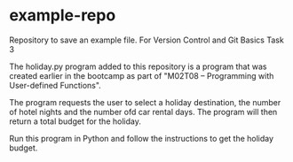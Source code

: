 # example-repo
Repository to save an example file. For Version Control and Git Basics Task 3

The holiday.py program added to this repository is a program that was created earlier in the bootcamp as part of "M02T08 – Programming with User-defined Functions". 

The program requests the user to select a holiday destination, the number of hotel nights and the number ofd car rental days. The program will then return a total budget for the holiday. 

Run this program in Python and follow the instructions to get the holiday budget. 
